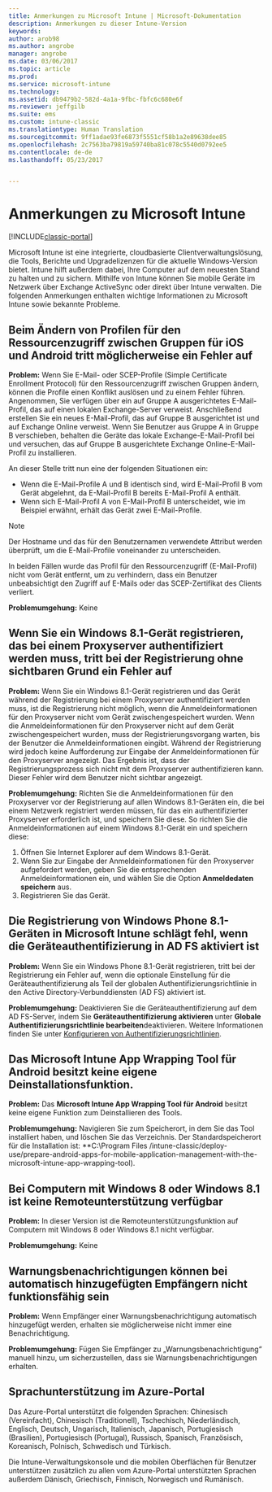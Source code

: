```yaml
---
title: Anmerkungen zu Microsoft Intune | Microsoft-Dokumentation
description: Anmerkungen zu dieser Intune-Version
keywords: 
author: arob98
ms.author: angrobe
manager: angrobe
ms.date: 03/06/2017
ms.topic: article
ms.prod: 
ms.service: microsoft-intune
ms.technology: 
ms.assetid: db9479b2-582d-4a1a-9fbc-fbfc6c680e6f
ms.reviewer: jeffgilb
ms.suite: ems
ms.custom: intune-classic
ms.translationtype: Human Translation
ms.sourcegitcommit: 9ff1adae93fe6873f5551cf58b1a2e89638dee85
ms.openlocfilehash: 2c7563ba79819a59740ba81c078c5540d0792ee5
ms.contentlocale: de-de
ms.lasthandoff: 05/23/2017


---
```


# <a name="release-notes-for-microsoft-intune"></a>Anmerkungen zu Microsoft Intune

[!INCLUDE[classic-portal](../includes/classic-portal.md)]

Microsoft Intune ist eine integrierte, cloudbasierte Clientverwaltungslösung, die Tools, Berichte und Upgradelizenzen für die aktuelle Windows-Version bietet. Intune hilft außerdem dabei, Ihre Computer auf dem neuesten Stand zu halten und zu sichern. Mithilfe von Intune können Sie mobile Geräte im Netzwerk über Exchange ActiveSync oder direkt über Intune verwalten. Die folgenden Anmerkungen enthalten wichtige Informationen zu Microsoft Intune sowie bekannte Probleme.

<!-- 3-6-17: customer asked if this is still current; Stacie asked Chris Baldwin about it. Chris said it's a Samsung issue, but that he hasn't heard any reports about it for months, so he suggested that I share that with the customer and remove this item from the release notes. I'm only going to comment it out in case it resurfaces.
## Android users can’t send email when conditional access for Exchange Online is implemented

**Issue:** Users running Samsung Android 5.1.1 and later on their devices can't send email when conditional access for Exchange Online has been set up. Samsung acknowledges that the issue is in its built-in email client in Android 5.1.1 and later, and is investigating a fix.

**Workaround 1:** Advise users to use the Outlook app for Android.

**Workaround 2:** To let affected users send email, you can follow these steps:

1. Put each affected user in a security group in the “exempted groups” section of the conditional access policy for Exchange Online.
2. Let the user temporarily sync email on the built-in email client.
3. Remove the affected user from the exempted group, and confirm that the user can now send email.

Microsoft will continue to work closely with Samsung on a fix or additional workarounds.
-->


## <a name="changing-resource-access-profiles-between-groups-for-ios-and-android-might-fail"></a>Beim Ändern von Profilen für den Ressourcenzugriff zwischen Gruppen für iOS und Android tritt möglicherweise ein Fehler auf
**Problem:** Wenn Sie E-Mail- oder SCEP-Profile (Simple Certificate Enrollment Protocol) für den Ressourcenzugriff zwischen Gruppen ändern, können die Profile einen Konflikt auslösen und zu einem Fehler führen. Angenommen, Sie verfügen über ein auf Gruppe A ausgerichtetes E-Mail-Profil, das auf einen lokalen Exchange-Server verweist. Anschließend erstellen Sie ein neues E-Mail-Profil, das auf Gruppe B ausgerichtet ist und auf Exchange Online verweist. Wenn Sie Benutzer aus Gruppe A in Gruppe B verschieben, behalten die Geräte das lokale Exchange-E-Mail-Profil bei und versuchen, das auf Gruppe B ausgerichtete Exchange Online-E-Mail-Profil zu installieren.

An dieser Stelle tritt nun eine der folgenden Situationen ein: 
* Wenn die E-Mail-Profile A und B identisch sind, wird E-Mail-Profil B vom Gerät abgelehnt, da E-Mail-Profil B bereits E-Mail-Profil A enthält.
* Wenn sich E-Mail-Profil A von E-Mail-Profil B unterscheidet, wie im Beispiel erwähnt, erhält das Gerät zwei E-Mail-Profile.

> [!NOTE]
> Der Hostname und das für den Benutzernamen verwendete Attribut werden überprüft, um die E-Mail-Profile voneinander zu unterscheiden.

In beiden Fällen wurde das Profil für den Ressourcenzugriff (E-Mail-Profil) nicht vom Gerät entfernt, um zu verhindern, dass ein Benutzer unbeabsichtigt den Zugriff auf E-Mails oder das SCEP-Zertifikat des Clients verliert.

**Problemumgehung:** Keine

## <a name="when-you-enroll-a-windows-81-device-that-must-authenticate-to-a-proxy-server-the-enrollment-process-fails-with-no-visible-cause"></a>Wenn Sie ein Windows 8.1-Gerät registrieren, das bei einem Proxyserver authentifiziert werden muss, tritt bei der Registrierung ohne sichtbaren Grund ein Fehler auf
**Problem:** Wenn Sie ein Windows 8.1-Gerät registrieren und das Gerät während der Registrierung bei einem Proxyserver authentifiziert werden muss, ist die Registrierung nicht möglich, wenn die Anmeldeinformationen für den Proxyserver nicht vom Gerät zwischengespeichert wurden. Wenn die Anmeldeinformationen für den Proxyserver nicht auf dem Gerät zwischengespeichert wurden, muss der Registrierungsvorgang warten, bis der Benutzer die Anmeldeinformationen eingibt. Während der Registrierung wird jedoch keine Aufforderung zur Eingabe der Anmeldeinformationen für den Proxyserver angezeigt. Das Ergebnis ist, dass der Registrierungsprozess sich nicht mit dem Proxyserver authentifizieren kann. Dieser Fehler wird dem Benutzer nicht sichtbar angezeigt.

**Problemumgehung:** Richten Sie die Anmeldeinformationen für den Proxyserver vor der Registrierung auf allen Windows 8.1-Geräten ein, die bei einem Netzwerk registriert werden müssen, für das ein authentifizierter Proxyserver erforderlich ist, und speichern Sie diese. So richten Sie die Anmeldeinformationen auf einem Windows 8.1-Gerät ein und speichern diese:

1.  Öffnen Sie Internet Explorer auf dem Windows 8.1-Gerät.
2.  Wenn Sie zur Eingabe der Anmeldeinformationen für den Proxyserver aufgefordert werden, geben Sie die entsprechenden Anmeldeinformationen ein, und wählen Sie die Option **Anmeldedaten speichern** aus.
3.  Registrieren Sie das Gerät.

## <a name="windows-phone-81-devices-fail-to-enroll-with-microsoft-intune-when-device-authentication-is-enabled-in-ad-fs"></a>Die Registrierung von Windows Phone 8.1-Geräten in Microsoft Intune schlägt fehl, wenn die Geräteauthentifizierung in AD FS aktiviert ist
**Problem:** Wenn Sie ein Windows Phone 8.1-Gerät registrieren, tritt bei der Registrierung ein Fehler auf, wenn die optionale Einstellung für die Geräteauthentifizierung als Teil der globalen Authentifizierungsrichtlinie in den Active Directory-Verbunddiensten (AD FS) aktiviert ist.

**Problemumgehung:** Deaktivieren Sie die Geräteauthentifizierung auf dem AD FS-Server, indem Sie **Geräteauthentifizierung aktivieren** unter **Globale Authentifizierungsrichtlinie bearbeiten**deaktivieren. Weitere Informationen finden Sie unter [Konfigurieren von Authentifizierungsrichtlinien](http://technet.microsoft.com/library/dn486781.aspx).


## <a name="microsoft-intune-app-wrapping-tool-for-android-has-no-built-in-uninstall-capability"></a>Das Microsoft Intune App Wrapping Tool für Android besitzt keine eigene Deinstallationsfunktion.
**Problem:** Das **Microsoft Intune App Wrapping Tool für Android** besitzt keine eigene Funktion zum Deinstallieren des Tools.

**Problemumgehung:** Navigieren Sie zum Speicherort, in dem Sie das Tool installiert haben, und löschen Sie das Verzeichnis. Der Standardspeicherort für die Installation ist: **C:\Program Files /intune-classic/deploy-use/prepare-android-apps-for-mobile-application-management-with-the-microsoft-intune-app-wrapping-tool).

## <a name="remote-assistance-is-not-available-on-computers-that-run-windows-8-or-windows-81"></a>Bei Computern mit Windows 8 oder Windows 8.1 ist keine Remoteunterstützung verfügbar
**Problem:** In dieser Version ist die Remoteunterstützungsfunktion auf Computern mit Windows 8 oder Windows 8.1 nicht verfügbar.

**Problemumgehung:** Keine

## <a name="alert-notifications-for-recipients-that-are-automatically-added-might-not-work"></a>Warnungsbenachrichtigungen können bei automatisch hinzugefügten Empfängern nicht funktionsfähig sein
**Problem:** Wenn Empfänger einer Warnungsbenachrichtigung automatisch hinzugefügt werden, erhalten sie möglicherweise nicht immer eine Benachrichtigung.

**Problemumgehung:** Fügen Sie Empfänger zu „Warnungsbenachrichtigung“ manuell hinzu, um sicherzustellen, dass sie Warnungsbenachrichtigungen erhalten.

## <a name="language-support-in-the-azure-portal"></a>Sprachunterstützung im Azure-Portal
Das Azure-Portal unterstützt die folgenden Sprachen: Chinesisch (Vereinfacht), Chinesisch (Traditionell), Tschechisch, Niederländisch, Englisch, Deutsch, Ungarisch, Italienisch, Japanisch, Portugiesisch (Brasilien), Portugiesisch (Portugal), Russisch, Spanisch, Französisch, Koreanisch, Polnisch, Schwedisch und Türkisch.

Die Intune-Verwaltungskonsole und die mobilen Oberflächen für Benutzer unterstützen zusätzlich zu allen vom Azure-Portal unterstützten Sprachen außerdem Dänisch, Griechisch, Finnisch, Norwegisch und Rumänisch.

